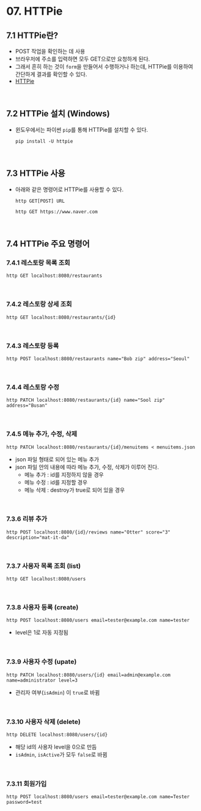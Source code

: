 # 07. HTTPie

## 7.1 HTTPie란?

- POST 작업을 확인하는 데 사용
- 브라우저에 주소를 입력하면 모두 GET으로만 요청하게 된다.
- 그래서 흔히 하는 것이 `form`을 만들어서 수행하거나 하는데, HTTPie를 이용하여 간단하게 결과를 확인할 수 있다.
- [HTTPie](<https://httpie.org/>)

<br>

## 7.2 HTTPie 설치 (Windows)

- 윈도우에서는 파이썬 `pip`를 통해 HTTPie를 설치할 수 있다.

  ```
  pip install -U httpie
  ```

<br>

## 7.3 HTTPie 사용

- 아래와 같은 명령어로 HTTPie를 사용할 수 있다.

  ```
  http GET[POST] URL
  ```

  ```
  http GET https://www.naver.com
  ```


<br>

## 7.4 HTTPie 주요 명령어

### 7.4.1 레스토랑 목록 조회

```
http GET localhost:8080/restaurants
```

<br>

### 7.4.2 레스토랑 상세 조회

```
http GET localhost:8080/restaurants/{id}
```

<br>

### 7.4.3 레스토랑 등록

```
http POST localhost:8080/restaurants name="Bob zip" address="Seoul"
```

<br>

### 7.4.4 레스토랑 수정

```
http PATCH localhost:8080/restaurants/{id} name="Sool zip" address="Busan"
```

<br>

### 7.4.5 메뉴 추가, 수정, 삭제

```
http PATCH localhost:8080/restaurants/{id}/menuitems < menuitems.json
```

- json 파일 형태로 되어 있는 메뉴 추가
- json 파일 안의 내용에 따라 메뉴 추가, 수정, 삭제가 이루어 진다.
  - 메뉴 추가 : id를 지정하지 않을 경우
  - 메뉴 수정 : id를 지정할 경우
  - 메뉴 삭제 : destroy가 true로 되어 있을 경우

<br>

### 7.3.6 리뷰 추가

```
http POST localhost:8080/{id}/reviews name="Otter" score="3" description="mat-it-da"
```

<br>

  ### 7.3.7 사용자 목록 조회 (list)

```
http GET localhost:8080/users
```

<br>

### 7.3.8 사용자 등록 (create)

```
http POST localhost:8080/users email=tester@example.com name=tester
```

- level은 1로 자동 지정됨

<br>

### 7.3.9 사용자 수정 (upate)

```
http PATCH localhost:8080/users/{id} email=admin@example.com name=administrator level=3
```

- 관리자 여부(`isAdmin`) 이 `true`로 바뀜

<br>

### 7.3.10 사용자 삭제 (delete)

```
http DELETE localhost:8080/users/{id}
```

- 해당 id의 사용자 level을 0으로 만듬
- `isAdmin`, `isActive`가 모두 `false`로 바뀜

<br>

### 7.3.11 회원가입

```
http POST localhost:8080/users email=tester@example.com name=Tester password=test 
```

